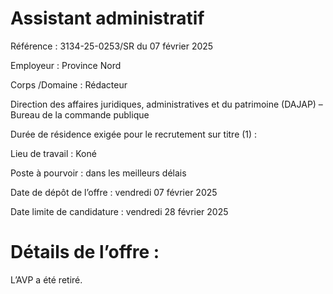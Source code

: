# Assistant administratif

Référence : 3134-25-0253/SR du 07 février 2025

Employeur : Province Nord

Corps /Domaine : Rédacteur

Direction des affaires juridiques, administratives et du patrimoine (DAJAP) – Bureau de la commande publique

Durée de résidence exigée pour le recrutement sur titre (1) :

Lieu de travail : Koné

Poste à pourvoir : dans les meilleurs délais

Date de dépôt de l’offre : vendredi 07 février 2025

Date limite de candidature : vendredi 28 février 2025

# Détails de l’offre :

L’AVP a été retiré.